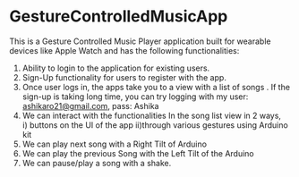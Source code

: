 # GestureControlledMusicApp

This is a Gesture Controlled Music Player application built for wearable devices like Apple Watch and has the following functionalities:
1. Ability to login to the application for existing users. 
2. Sign-Up functionality for users to register with the app. 
3. Once user logs in, the apps take you to a view with a list of songs .  If the sign-up   is taking long time, you can try logging with my user:  ashikaro21@gmail.com, pass: Ashika
4. We can interact with the functionalities In the song list view in 2 ways,  
	i) buttons on the UI of the app
	ii)through various gestures using Arduino kit
5. We can play next song with a Right Tilt of Arduino 
6. We can play the previous Song with the Left Tilt of the Arduino
7. We can pause/play a song with a shake.
